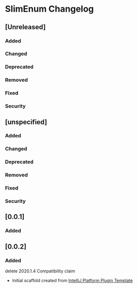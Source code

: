<!-- Keep a Changelog guide -> https://keepachangelog.com -->

# SlimEnum Changelog

## [Unreleased]
### Added

### Changed

### Deprecated

### Removed

### Fixed

### Security
## [unspecified]
### Added

### Changed

### Deprecated

### Removed

### Fixed

### Security

## [0.0.1]
### Added
## [0.0.2]
### Added 
delete 2020.1.4 Compatibility claim 
- Initial scaffold created from [IntelliJ Platform Plugin Template](https://github.com/JetBrains/intellij-platform-plugin-template)
